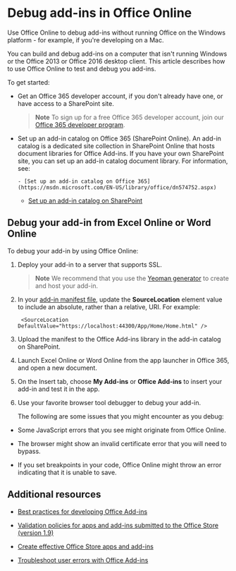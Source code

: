 
# Debug add-ins in Office Online
Use Office Online to debug add-ins without running Office on the Windows platform - for example, if you're developing on a Mac.


You can build and debug add-ins on a computer that isn't running Windows or the Office 2013 or Office 2016 desktop client. This article describes how to use Office Online to test and debug you add-ins. 

To get started:


- Get an Office 365 developer account, if you don't already have one, or have access to a SharePoint site.
    
     >**Note**  To sign up for a free Office 365 developer account, join our [Office 365 developer program](https://dev.office.com/devprogram).
- Set up an add-in catalog on Office 365 (SharePoint Online). An add-in catalog is a dedicated site collection in SharePoint Online that hosts document libraries for Office Add-ins. If you have your own SharePoint site, you can set up an add-in catalog document library. For information, see:
    
      - [Set up an add-in catalog on Office 365](https://msdn.microsoft.com/EN-US/library/office/dn574752.aspx)
    
  - [Set up an add-in catalog on SharePoint](https://msdn.microsoft.com/EN-US/library/office/fp123530.aspx)
    

## Debug your add-in from Excel Online or Word Online

To debug your add-in by using Office Online:


1. Deploy your add-in to a server that supports SSL.
    
     >**Note**  We recommend that you use the [Yeoman generator](https://github.com/OfficeDev/generator-office) to create and host your add-in.
2. In your [add-in manifest file](../overview/add-in-manifests.md), update the  **SourceLocation** element value to include an absolute, rather than a relative, URI. For example:
    
     ` <SourceLocation DefaultValue="https://localhost:44300/App/Home/Home.html" />`
    
3. Upload the manifest to the Office Add-ins library in the add-in catalog on SharePoint.
    
4. Launch Excel Online or Word Online from the app launcher in Office 365, and open a new document.
    
5. On the Insert tab, choose  **My Add-ins** or **Office Add-ins** to insert your add-in and test it in the app.
    
6. Use your favorite browser tool debugger to debug your add-in.
    
    The following are some issues that you might encounter as you debug:
    
  - Some JavaScript errors that you see might originate from Office Online.
    
  - The browser might show an invalid certificate error that you will need to bypass.
    
  - If you set breakpoints in your code, Office Online might throw an error indicating that it is unable to save.
    

## Additional resources



- [Best practices for developing Office Add-ins](http://msdn.microsoft.com/library/d455b76b-4d76-493d-a681-6b02ba1f38a8%28Office.15%29.aspx)
    
- [Validation policies for apps and add-ins submitted to the Office Store (version 1.9)](http://msdn.microsoft.com/library/cd90836a-523e-42f5-ab02-5123cdf9fefe%28Office.15%29.aspx)
    
- [Create effective Office Store apps and add-ins](http://msdn.microsoft.com/library/c66a6e6b-2e96-458f-8f8c-2a499fe942c9%28Office.15%29.aspx)
    
- [Troubleshoot user errors with Office Add-ins](../testing/testing-and-troubleshooting.md)
    
